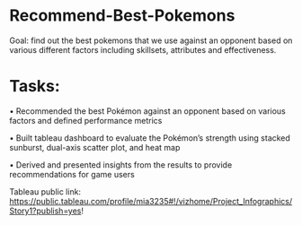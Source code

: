 # Recommend-Best-Pokemons
Goal: find out the best pokemons that we use against an opponent based on various different factors including skillsets, attributes and effectiveness.

# Tasks:
•	Recommended the best Pokémon against an opponent based on various factors and defined performance metrics

•	Built tableau dashboard to evaluate the Pokémon’s strength using stacked sunburst, dual-axis scatter plot, and heat map  

•	Derived and presented insights from the results to provide recommendations for game users

Tableau public link:  https://public.tableau.com/profile/mia3235#!/vizhome/Project_Infographics/Story1?publish=yes!
